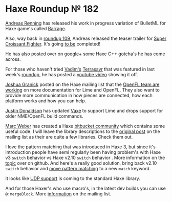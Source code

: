 [_template]: roundup.html
# Haxe Roundup № 182

[Andreas Rønning][link 1] has released his work in progress variation of BulletML for Haxe game's called [Barrage][link 2].

Also, way back in [roundup 109][link 3],  Andreas released the teaser trailer for [Super Croissant Fighter][link 4]. It's going [to be][link 5] completed!

He has also posted over on [google+][link 6] some Haxe C++ gotcha's he has come across.

For those who haven't tried [Vadim's][link 7] [Terrasavr][link 8] that was featured in last week's [roundup][link 9], he has posted a [youtube video][link 10] showing it off.

[Joshua Granick][link 11] posted on the Haxe mailing list that the [OpenFL team are working][link 12] on more documentation for Lime and OpenFL. They also want to provide more communication in how pieces are connected, how each platform works and how you can help.

[Justin Donaldson][link 13] has updated [Vaxe][link 14] to support Lime and drops support for older NME/OpenFL build commands.

[Marc Weber][link 15] has created a Haxe [bitbucket community][link 16] which contains some useful code. I will leave the library descriptions to the [original post][link 17] on the mailing list as their are quite a few libraries. Check them out.

I love the pattern matching that was introduced in Haxe 3, but since it's introduction people have semi regularly been having problem's with Haxe v3 `switch` behavior vs Haxe v2.10 `switch` behavior . More information on the [topic][link 18] over on github. And here's a really good solution, bring back v2.10 `switch` behavior and [move pattern matching][link 19] to a new `match` keyword.

It looks like [UDP support][link 20] is coming to the standard Haxe library.

And for those Haxer's who use macro's, in the latest dev builds you can use `@:mergeBlock`. More [information][link 21] on the mailing list.

[link 1]: https://twitter.com/sunjammer "Andreas Rønning"
[link 2]: https://github.com/furusystems/Barrage/blob/master/test.brg "Barrage"
[link 3]: http://blog.skialbainn.com/post/28982991347/haxe-roundup-109 "roundup 109"
[link 4]: https://www.youtube.com/watch?v=PUidyhOpxAM "Super Croissant Fighter"
[link 5]: https://twitter.com/sunjammer/status/419279416439865344 "to be"
[link 6]: https://plus.google.com/+AndreasR%C3%B8nning/posts/f3rxuCkWpS1 "google+"
[link 7]: https://twitter.com/YellowAfterlife "Vadim&#8217;s"
[link 8]: http://yal.cc/r/terrasavr/ "Terrasavr"
[link 9]: http://blog.skialbainn.com/post/71856611943/haxe-roundup-181 "roundup"
[link 10]: https://www.youtube.com/watch?v=8qNvfkYf-pc "youtube video"
[link 11]: https://plus.google.com/u/1/106673282790607579524?prsrc=4 "Joshua Granick"
[link 12]: https://groups.google.com/d/msg/haxelang/UOdxb_9j1ZE/F-ef2V5PP_8J "OpenFL team are working"
[link 13]: https://plus.google.com/u/1/112651821425677274147?prsrc=4 "Justin Donaldson"
[link 14]: https://github.com/jdonaldson/vaxe "Vaxe"
[link 15]: https://plus.google.com/u/1/100418393749228653978?prsrc=4 "Marc Weber"
[link 16]: https://bitbucket.org/haxecommunity "bitbucket community"
[link 17]: https://groups.google.com/d/msg/haxelang/ALiad70cXSs/UgBPVHYIp7gJ "original post"
[link 18]: https://github.com/HaxeFoundation/haxe/issues/2503#issuecomment-31575075 "topic"
[link 19]: https://github.com/HaxeFoundation/haxe/issues/2507 "move pattern matching"
[link 20]: https://github.com/HaxeFoundation/haxe/commit/eeb8dbcd0c9075dbca726696dda2077572af12a6 "UDP support"
[link 21]: https://groups.google.com/d/msg/haxelang/ot52QkX0Epc/LPAGeDk2jXUJ "information"

